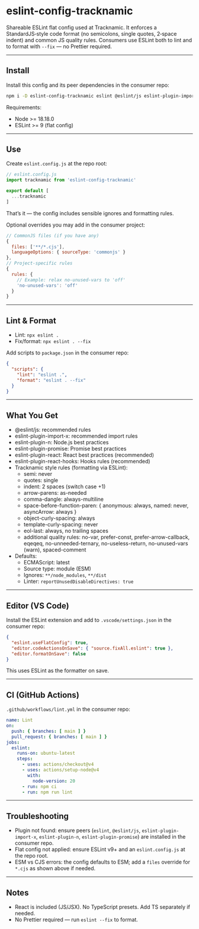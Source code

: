 # eslint-config-tracknamic

Shareable ESLint flat config used at Tracknamic. It enforces a StandardJS‑style code format (no semicolons, single quotes, 2‑space indent) and common JS quality rules. Consumers use ESLint both to lint and to format with `--fix` — no Prettier required.

---

## Install

Install this config and its peer dependencies in the consumer repo:

```sh
npm i -D eslint-config-tracknamic eslint @eslint/js eslint-plugin-import-x eslint-plugin-n eslint-plugin-promise eslint-plugin-react eslint-plugin-react-hooks
```

Requirements:

- Node >= 18.18.0
- ESLint >= 9 (flat config)

---

## Use

Create `eslint.config.js` at the repo root:

```js
// eslint.config.js
import tracknamic from 'eslint-config-tracknamic'

export default [
  ...tracknamic
]
```

That’s it — the config includes sensible ignores and formatting rules.

Optional overrides you may add in the consumer project:

```js
// CommonJS files (if you have any)
{
  files: ['**/*.cjs'],
  languageOptions: { sourceType: 'commonjs' }
},
// Project‑specific rules
{
  rules: {
    // Example: relax no-unused-vars to 'off'
    'no-unused-vars': 'off'
  }
}
```

---

## Lint & Format

- Lint: `npx eslint .`
- Fix/format: `npx eslint . --fix`

Add scripts to `package.json` in the consumer repo:

```json
{
  "scripts": {
    "lint": "eslint .",
    "format": "eslint . --fix"
  }
}
```

---

## What You Get

- @eslint/js: recommended rules
- eslint-plugin-import-x: recommended import rules
- eslint-plugin-n: Node.js best practices
- eslint-plugin-promise: Promise best practices
- eslint-plugin-react: React best practices (recommended)
- eslint-plugin-react-hooks: Hooks rules (recommended)
- Tracknamic style rules (formatting via ESLint):
  - semi: never
  - quotes: single
  - indent: 2 spaces (switch case +1)
  - arrow-parens: as-needed
  - comma-dangle: always-multiline
  - space-before-function-paren: { anonymous: always, named: never, asyncArrow: always }
  - object-curly-spacing: always
  - template-curly-spacing: never
  - eol-last: always, no trailing spaces
  - additional quality rules: no-var, prefer-const, prefer-arrow-callback, eqeqeq, no-unneeded-ternary, no-useless-return, no-unused-vars (warn), spaced-comment
- Defaults:
  - ECMAScript: latest
  - Source type: module (ESM)
  - Ignores: `**/node_modules`, `**/dist`
  - Linter: `reportUnusedDisableDirectives: true`

---

## Editor (VS Code)

Install the ESLint extension and add to `.vscode/settings.json` in the consumer repo:

```json
{
  "eslint.useFlatConfig": true,
  "editor.codeActionsOnSave": { "source.fixAll.eslint": true },
  "editor.formatOnSave": false
}
```

This uses ESLint as the formatter on save.

---

## CI (GitHub Actions)

`.github/workflows/lint.yml` in the consumer repo:

```yaml
name: Lint
on:
  push: { branches: [ main ] }
  pull_request: { branches: [ main ] }
jobs:
  eslint:
    runs-on: ubuntu-latest
    steps:
      - uses: actions/checkout@v4
      - uses: actions/setup-node@v4
        with:
          node-version: 20
      - run: npm ci
      - run: npm run lint
```

---

## Troubleshooting

- Plugin not found: ensure peers (`eslint`, `@eslint/js`, `eslint-plugin-import-x`, `eslint-plugin-n`, `eslint-plugin-promise`) are installed in the consumer repo.
- Flat config not applied: ensure ESLint v9+ and an `eslint.config.js` at the repo root.
- ESM vs CJS errors: the config defaults to ESM; add a `files` override for `*.cjs` as shown above if needed.

---

## Notes

- React is included (JS/JSX). No TypeScript presets. Add TS separately if needed.
- No Prettier required — run `eslint --fix` to format.

